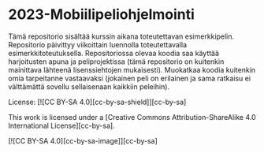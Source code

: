 # 2023-Mobiilipeliohjelmointi
Tämä repositorio sisältää kurssin aikana toteutettavan esimerkkipelin. Repositorio päivittyy viikoittain luennolla toteutettavalla esimerkkitoteutuksella. Repositoriossa olevaa koodia saa käyttää harjoitusten apuna ja peliprojektissa (tämä repositorio on kuitenkin mainittava lähteenä lisenssiehtojen mukaisesti). Muokatkaa koodia kuitenkin omia tarpeitanne vastaavaksi (jokainen peli on erilainen ja sama ratkaisu ei välttämättä sovellu sellaisenaan kaikkiin peleihin).

License:
[![CC BY-SA 4.0][cc-by-sa-shield]][cc-by-sa]

This work is licensed under a
[Creative Commons Attribution-ShareAlike 4.0 International License][cc-by-sa].

[![CC BY-SA 4.0][cc-by-sa-image]][cc-by-sa]
